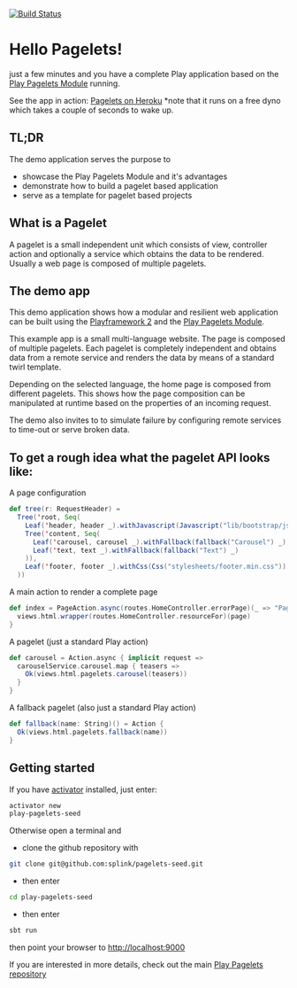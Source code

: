 [![Build Status](https://travis-ci.org/splink/pagelets-seed.svg?branch=master)](https://travis-ci.org/splink/pagelets-seed)

# Hello Pagelets!
just a few minutes and you have a complete Play application based on the [Play Pagelets Module](https://github.com/splink/pagelets) running.

See the app in action: [Pagelets on Heroku](https://pagelets.herokuapp.com/) 
*note that it runs on a free dyno which takes a couple of seconds to wake up.

## TL;DR
The demo application serves the purpose to
 - showcase the Play Pagelets Module and it's advantages
 - demonstrate how to build a pagelet based application
 - serve as a template for pagelet based projects


## What is a Pagelet
A pagelet is a small independent unit which consists of view, controller action and optionally a service which obtains the data to be rendered. 
Usually a web page is composed of multiple pagelets.


## The demo app
This demo application shows how a modular and resilient web application can be built using the 
[Playframework 2](http://www.playframework.com) and the [Play Pagelets Module](https://github.com/splink/pagelets).

This example app is a small multi-language website. The page is composed of multiple pagelets. Each pagelet is completely 
independent and obtains data from a remote service and renders the data by means of a standard twirl template. 

Depending on the selected language, the home page is composed from different pagelets. This shows how the page composition 
can be manipulated at runtime based on the properties of an incoming request.

The demo also invites to to simulate failure by configuring remote services to time-out or serve broken data.


## To get a rough idea what the pagelet API looks like:

A page configuration
~~~scala
def tree(r: RequestHeader) = 
  Tree('root, Seq(
    Leaf('header, header _).withJavascript(Javascript("lib/bootstrap/js/dropdown.min.js")),
    Tree('content, Seq(
      Leaf('carousel, carousel _).withFallback(fallback("Carousel") _),
      Leaf('text, text _).withFallback(fallback("Text") _)
    )),
    Leaf('footer, footer _).withCss(Css("stylesheets/footer.min.css"))
  ))
~~~

A main action to render a complete page
~~~scala
def index = PageAction.async(routes.HomeController.errorPage)(_ => "Page Title", tree) { (request, page) =>
  views.html.wrapper(routes.HomeController.resourceFor)(page)
}
~~~

A pagelet (just a standard Play action)
~~~scala
def carousel = Action.async { implicit request =>
  carouselService.carousel.map { teasers =>
    Ok(views.html.pagelets.carousel(teasers))
  }
}
~~~

A fallback pagelet (also just a standard Play action)
~~~scala
def fallback(name: String)() = Action {
  Ok(views.html.pagelets.fallback(name))
}
~~~

## Getting started
If you have [activator](https://www.lightbend.com/community/core-tools/activator-and-sbt#overview) installed, just enter:

~~~bash
activator new
play-pagelets-seed
~~~

Otherwise open a terminal and

- clone the github repository with
~~~bash
git clone git@github.com:splink/pagelets-seed.git
~~~

- then enter
~~~bash
cd play-pagelets-seed
~~~

- then enter
~~~bash
sbt run
~~~

then point your browser to [http://localhost:9000](http://localhost:9000)


If you are interested in more details, check out the main [Play Pagelets repository](https://github.com/splink/pagelets)
